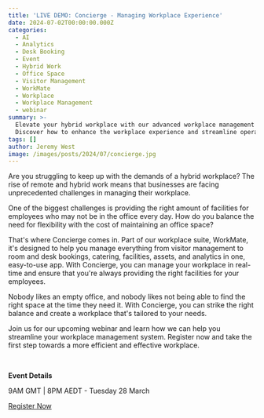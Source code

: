 ```yaml
---
title: 'LIVE DEMO: Concierge - Managing Workplace Experience'
date: 2024-07-02T00:00:00.000Z
categories:
  - AI
  - Analytics
  - Desk Booking
  - Event
  - Hybrid Work
  - Office Space
  - Visitor Management
  - WorkMate
  - Workplace
  - Workplace Management
  - webinar
summary: >-
  Elevate your hybrid workplace with our advanced workplace management app.
  Discover how to enhance the workplace experience and streamline operations.
tags: []
author: Jeremy West
image: /images/posts/2024/07/concierge.jpg
---
```

Are you struggling to keep up with the demands of a hybrid workplace? The rise of remote and hybrid work means that businesses are facing unprecedented challenges in managing their workplace.

One of the biggest challenges is providing the right amount of facilities for employees who may not be in the office every day. How do you balance the need for flexibility with the cost of maintaining an office space?

That's where Concierge comes in. Part of our workplace suite, WorkMate, it's designed to help you manage everything from visitor management to room and desk bookings, catering, facilities, assets, and analytics in one, easy-to-use app. With Concierge, you can manage your workplace in real-time and ensure that you're always providing the right facilities for your employees.

Nobody likes an empty office, and nobody likes not being able to find the right space at the time they need it. With Concierge, you can strike the right balance and create a workplace that's tailored to your needs.

Join us for our upcoming webinar and learn how we can help you streamline your workplace management system. Register now and take the first step towards a more efficient and effective workplace.

‍

**Event Details**

9AM GMT | 8PM AEDT - Tuesday 28 March

[Register Now](https://placeos.wistia.com/live/events/0s4j0yrdn1)

‍
